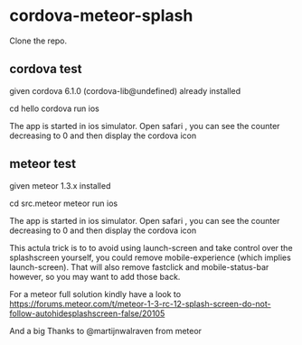 # cordova-meteor-splash

Clone the repo.

## cordova test

given cordova 6.1.0 (cordova-lib@undefined) already installed

cd hello
cordova run ios

The app is started in ios simulator. Open safari , you can see the counter decreasing to 0 and then display the cordova icon


## meteor test

given meteor 1.3.x installed

cd src.meteor
meteor run ios

The app is started in ios simulator. Open safari , you can see the counter decreasing to 0 and then display the cordova icon

This actula trick is to to avoid using launch-screen and take control over the splashscreen yourself,
you could remove mobile-experience (which implies launch-screen). That will also remove fastclick and mobile-status-bar however, so you may want to add those back.

For a meteor full solution kindly have a look to https://forums.meteor.com/t/meteor-1-3-rc-12-splash-screen-do-not-follow-autohidesplashscreen-false/20105

And a big Thanks to @martijnwalraven from meteor
